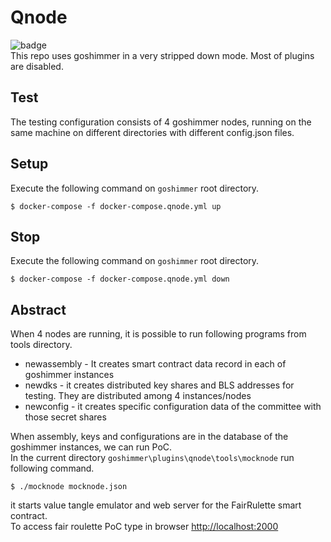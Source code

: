 # Qnode
![badge](https://action-badges.now.sh/lunfardo314/goshimmer?action=test)  
This repo uses goshimmer in a very stripped down mode. Most of plugins are disabled.

## Test
The testing configuration consists of 4 goshimmer nodes, running on the same machine on different directories with different config.json files.  

## Setup
Execute the following command on `goshimmer` root directory.
```
$ docker-compose -f docker-compose.qnode.yml up
```

## Stop
Execute the following command on `goshimmer` root directory.
```
$ docker-compose -f docker-compose.qnode.yml down
```

## Abstract
When 4 nodes are running, it is possible to run following programs from tools directory.
- newassembly - It creates smart contract data record in each of goshimmer instances
- newdks - it creates distributed key shares and BLS addresses for testing. They are distributed among 4 instances/nodes
- newconfig - it creates specific configuration data of the committee with those secret shares

When assembly, keys and configurations are in the database of the goshimmer instances, we can run PoC.  
In the current directory `goshimmer\plugins\qnode\tools\mocknode` run following command.  
```
$ ./mocknode mocknode.json
```
it starts value tangle emulator and web server for the FairRulette smart contract.  
To access fair roulette PoC type in browser [http://localhost:2000](http://localhost:2000)

